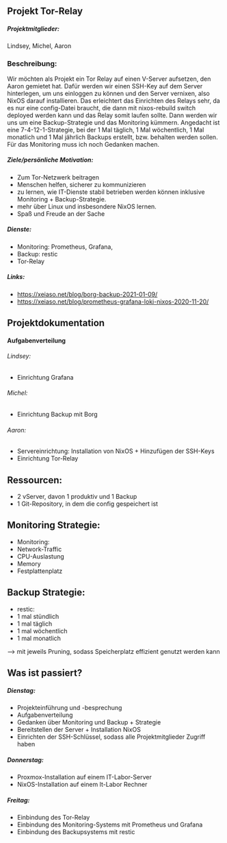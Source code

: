 ## Projekt Tor-Relay 

##### Projektmitglieder:
Lindsey, Michel, Aaron

### Beschreibung:
Wir möchten als Projekt ein Tor Relay auf einen V-Server aufsetzen, den Aaron gemietet hat. Dafür werden wir einen SSH-Key auf dem Server hinterlegen, um uns einloggen zu können und den Server vernixen, also NixOS darauf installieren. Das erleichtert das Einrichten des Relays sehr, da es nur eine config-Datei braucht, die dann mit nixos-rebuild switch deployed werden kann und das Relay somit laufen sollte. Dann werden wir uns um eine Backup-Strategie und das Monitoring kümmern. Angedacht ist eine 7-4-12-1-Strategie, bei der 1 Mal täglich, 1 Mal wöchentlich, 1 Mal monatlich und 1 Mal jährlich Backups erstellt, bzw. behalten werden sollen. 
Für das Monitoring muss ich noch Gedanken machen. 


##### Ziele/persönliche Motivation:
- Zum Tor-Netzwerk beitragen
- Menschen helfen, sicherer zu kommunizieren
- zu lernen, wie IT-Dienste stabil betrieben werden können inklusive Monitoring + Backup-Strategie.
- mehr über Linux und insbesondere NixOS lernen.
- Spaß und Freude an der Sache

##### Dienste:
- Monitoring: Prometheus, Grafana,  
- Backup: restic
- Tor-Relay

##### Links:
- https://xeiaso.net/blog/borg-backup-2021-01-09/
- https://xeiaso.net/blog/prometheus-grafana-loki-nixos-2020-11-20/


## Projektdokumentation

#### Aufgabenverteilung

###### Lindsey: 
- Einrichtung Grafana

###### Michel:
- Einrichtung Backup mit Borg

###### Aaron:
- Servereinrichtung: Installation von NixOS + Hinzufügen der SSH-Keys
- Einrichtung Tor-Relay

## Ressourcen:
- 2 vServer, davon 1 produktiv und 1 Backup
- 1 Git-Repository, in dem die config gespeichert ist 

## Monitoring Strategie:

- Monitoring:
- Network-Traffic 
- CPU-Auslastung
- Memory
- Festplattenplatz

## Backup Strategie:

- restic:
- 1 mal stündlich
- 1 mal täglich
- 1 mal wöchentlich 
- 1 mal monatlich

--> mit jeweils Pruning, sodass Speicherplatz effizient genutzt werden kann


## Was ist passiert?

##### Dienstag:
- Projekteinführung und -besprechung
- Aufgabenverteilung
- Gedanken über Monitoring und Backup + Strategie
- Bereitstellen der Server + Installation NixOS
- Einrichten der SSH-Schlüssel, sodass alle Projektmitglieder Zugriff haben

##### Donnerstag: 
- Proxmox-Installation auf einem IT-Labor-Server
- NixOS-Installation auf einem It-Labor Rechner

##### Freitag:
- Einbindung des Tor-Relay
- Einbindung des Monitoring-Systems mit Prometheus und Grafana
- Einbindung des Backupsystems mit restic

